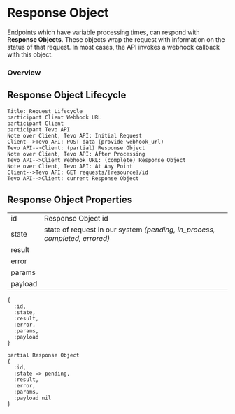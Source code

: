 # Response Object

Endpoints which have variable processing times, can respond with **Response Objects**.  These objects wrap the request with information on the status of that request.  In most cases, the API invokes a webhook callback with this object.

### Overview

<!-- toc -->

## Response Object Lifecycle

```sequence-hand
Title: Request Lifecycle
participant Client Webhook URL
participant Client
participant Tevo API
Note over Client, Tevo API: Initial Request
Client-->Tevo API: POST data (provide webhook_url)
Tevo API-->Client: (partial) Response Object
Note over Client, Tevo API: After Processing
Tevo API-->Client Webhook URL: (complete) Response Object
Note over Client, Tevo API: At Any Point
Client-->Tevo API: GET requests/{resource}/id
Tevo API-->Client: current Response Object
```

## Response Object Properties
|         |                                           |
|---------|-------------------------------------------|
| id      | Response Object id                        |
| state   | state of request in our system *(pending, in_process, completed, errored)* |
| result  |                                           |
| error   |                                           |
| params  |                                           |
| payload |                                           |

```
{
  :id,
  :state,
  :result,
  :error,
  :params,
  :payload
}
```

```
partial Response Object 
{
  :id,
  :state => pending,
  :result,
  :error,
  :params,
  :payload nil
}
```